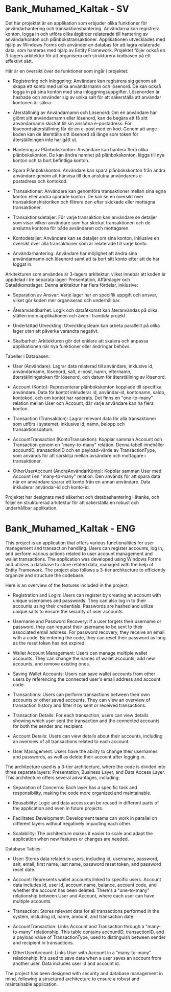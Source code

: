 # Bank_Muhamed_Kaltak - SV
Det här projektet är en applikation som erbjuder olika funktioner för användarhantering och transaktionshantering. Användarna kan registrera konton, logga in och utföra olika åtgärder relaterade till hantering av användarkonton och plånbokstransaktioner. Applikationen utvecklades med hjälp av Windows Forms och använder en databas för att lagra relaterade data, som hanteras med hjälp av Entity Framework. Projektet följer också en 3-lagers arkitektur för att organisera och strukturera kodbasen på ett effektivt sätt.

Här är en översikt över de funktioner som ingår i projektet:

* Registrering och Inloggning: Användare kan registrera sig genom att skapa ett konto med unika användarnamn och lösenord. De kan också logga in på sina konton med sina inloggningsuppgifter. Lösenorden är hashade och använder sig av unika salt för att säkerställa att användar kontonen är säkra.

* Återställning av Användarnamn och Lösenord: Om en användare har glömt sitt användarnamn eller lösenord, kan de begära att få sitt användarnamn skickat till sin anslutna e-postadress. För lösenordsåterställning får de en e-post med en kod. Genom att ange koden kan de återställa sitt lösenord så länge som token för återställningen inte har gått ut.

* Hantering av Plånbokskonton: Användare kan hantera flera olika plånbokskonton. De kan ändra namnet på plånbokskonton, lägga till nya konton och ta bort befintliga konton.

* Spara Plånbokskonton: Användare kan spara plånbokskonton från andra användare genom att hänvisa till den anslutna användarens e-postadress och kontokod.

* Transaktioner: Användare kan genomföra transaktioner mellan sina egna konton eller andra sparade konton. De kan se en översikt över transaktionshistoriken och filtrera den efter skickade eller mottagna transaktioner.

* Transaktionsdetaljer: För varje transaktion kan användare se detaljer som visar vilken användare som har skickat transaktionen och de anslutna kontona för både avsändaren och mottagaren.

* Kontodetaljer: Användare kan se detaljer om sina konton, inklusive en översikt över alla transaktioner som är relaterade till varje konto.

* Användarhantering: Användare har möjlighet att ändra sina användarnamn och lösenord samt att ta bort sitt konto efter att de har loggat in.

Arkitekturen som användes är 3-lagers arkitektur, vilket innebär att koden är uppdelad i tre separata lager: Presentation, Affärslager och Dataåtkomstlager. Denna arkitektur har flera fördelar, inklusive:

* Separation av Ansvar: Varje lager har en specifik uppgift och ansvar, vilket gör koden mer organiserad och underhållbar.

* Återanvändbarhet: Logik och dataåtkomst kan återanvändas på olika ställen inom applikationen och även i framtida projekt.

* Underlättad Utveckling: Utvecklingsteam kan arbeta parallellt på olika lager utan att påverka varandra negativt.

* Skalbarhet: Arkitekturen gör det enklare att skalera och anpassa applikationen när nya funktioner eller ändringar behövs.

Tabeller i Databasen:

* User (Användare): Lagrar data relaterad till användare, inklusive id, användarnamn, lösenord, salt, e-post, namn, efternamn, återställningstoken för lösenord, och datum för återställning av lösenord.

* Account (Konto): Representerar plånbokskonton kopplade till specifika användare. Data för kontot inkluderar id, användar-id, kontonamn, saldo, kontokod, och om kontot har raderats. Det finns en "one-to-many" relation mellan User och Account, där varje användare kan ha flera konton.

* Transaction (Transaktion): Lagrar relevant data för alla transaktioner som utförs i systemet, inklusive id, namn, belopp och transaktionsdatum.

* AccountTransaction (KontoTransaktion): Kopplar samman Account och Transaction genom en "many-to-many" relation. Denna tabell innehåller accountID, transactionID och en payload-värde av TransactionType, som används för att särskilja mellan avsändare och mottagare i transaktioner.

* OtherUserAccount (AndraAnvändarKonto): Kopplar samman User med Account i en "many-to-many" relation. Den används för att spara data när en användare sparar ett konto från en annan användare. Data inkluderar användar-id och konto-id.

Projektet har designats med säkerhet och databashantering i åtanke, och följer en strukturerad arkitektur för att säkerställa en robust och underhållbar applikation.

# Bank_Muhamed_Kaltak - ENG

This project is an application that offers various functionalities for user management and transaction handling. Users can register accounts, log in, and perform various actions related to user account management and wallet transactions. The application was developed using Windows Forms and utilizes a database to store related data, managed with the help of Entity Framework. The project also follows a 3-tier architecture to efficiently organize and structure the codebase.

Here is an overview of the features included in the project:

* Registration and Login: Users can register by creating an account with unique usernames and passwords. They can also log in to their accounts using their credentials. Passwords are hashed and utilize unique salts to ensure the security of user accounts.

* Username and Password Recovery: If a user forgets their username or password, they can request their username to be sent to their associated email address. For password recovery, they receive an email with a code. By entering the code, they can reset their password as long as the reset token has not expired.

* Wallet Account Management: Users can manage multiple wallet accounts. They can change the names of wallet accounts, add new accounts, and remove existing ones.

* Saving Wallet Accounts: Users can save wallet accounts from other users by referencing the connected user's email address and account code.

* Transactions: Users can perform transactions between their own accounts or other saved accounts. They can view an overview of transaction history and filter it by sent or received transactions.

* Transaction Details: For each transaction, users can view details showing which user sent the transaction and the connected accounts for both the sender and recipient.

* Account Details: Users can view details about their accounts, including an overview of all transactions related to each account.

* User Management: Users have the ability to change their usernames and passwords, as well as delete their account after logging in.

The architecture used is a 3-tier architecture, where the code is divided into three separate layers: Presentation, Business Layer, and Data Access Layer. This architecture offers several advantages, including:

* Separation of Concerns: Each layer has a specific task and responsibility, making the code more organized and maintainable.

* Reusability: Logic and data access can be reused in different parts of the application and even in future projects.

* Facilitated Development: Development teams can work in parallel on different layers without negatively impacting each other.

* Scalability: The architecture makes it easier to scale and adapt the application when new features or changes are needed.

Database Tables:

* User: Stores data related to users, including id, username, password, salt, email, first name, last name, password reset token, and password reset date.

* Account: Represents wallet accounts linked to specific users. Account data includes id, user id, account name, balance, account code, and whether the account has been deleted. There's a "one-to-many" relationship between User and Account, where each user can have multiple accounts.

* Transaction: Stores relevant data for all transactions performed in the system, including id, name, amount, and transaction date.

* AccountTransaction: Links Account and Transaction through a "many-to-many" relationship. This table contains accountID, transactionID, and a payload value of TransactionType, used to distinguish between sender and recipient in transactions.

* OtherUserAccount: Links User with Account in a "many-to-many" relationship. It's used to save data when a user saves an account from another user. Data includes user id and account id.

The project has been designed with security and database management in mind, following a structured architecture to ensure a robust and maintainable application.
